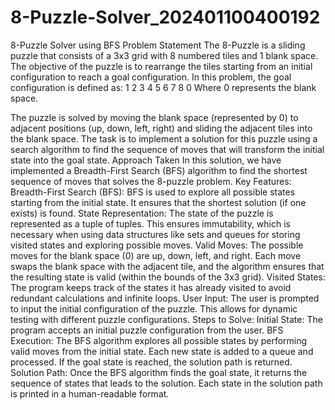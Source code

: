 # 8-Puzzle-Solver_202401100400192

8-Puzzle Solver using BFS
Problem Statement
The 8-Puzzle is a sliding puzzle that consists of a 3x3 grid with 8 numbered tiles and 1 blank space. The objective of the puzzle is to rearrange the tiles starting from an initial configuration to reach a goal configuration. In this problem, the goal configuration is defined as:
1 2 3
4 5 6
7 8 0
Where 0 represents the blank space.

The puzzle is solved by moving the blank space (represented by 0) to adjacent positions (up, down, left, right) and sliding the adjacent tiles into the blank space. The task is to implement a solution for this puzzle using a search algorithm to find the sequence of moves that will transform the initial state into the goal state.
Approach Taken
In this solution, we have implemented a Breadth-First Search (BFS) algorithm to find the shortest sequence of moves that solves the 8-puzzle problem.
Key Features:
Breadth-First Search (BFS): BFS is used to explore all possible states starting from the initial state. It ensures that the shortest solution (if one exists) is found.
State Representation: The state of the puzzle is represented as a tuple of tuples. This ensures immutability, which is necessary when using data structures like sets and queues for storing visited states and exploring possible moves.
Valid Moves: The possible moves for the blank space (0) are up, down, left, and right. Each move swaps the blank space with the adjacent tile, and the algorithm ensures that the resulting state is valid (within the bounds of the 3x3 grid).
Visited States: The program keeps track of the states it has already visited to avoid redundant calculations and infinite loops.
User Input: The user is prompted to input the initial configuration of the puzzle. This allows for dynamic testing with different puzzle configurations.
Steps to Solve:
Initial State: The program accepts an initial puzzle configuration from the user.
BFS Execution: The BFS algorithm explores all possible states by performing valid moves from the initial state. Each new state is added to a queue and processed. If the goal state is reached, the solution path is returned.
Solution Path: Once the BFS algorithm finds the goal state, it returns the sequence of states that leads to the solution. Each state in the solution path is printed in a human-readable format.
